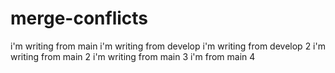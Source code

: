 # merge-conflicts
i'm writing from main
i'm writing from develop
i'm writing from develop 2
i'm writing from main 2
i'm writing from main 3
i'm from main 4
